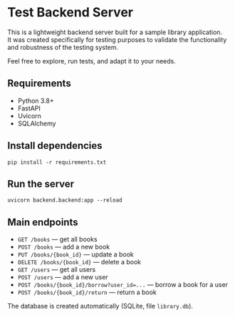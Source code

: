 # Test Backend Server

This is a lightweight backend server built for a sample library application.  
It was created specifically for testing purposes to validate the functionality and robustness of the testing system.

Feel free to explore, run tests, and adapt it to your needs.

## Requirements
- Python 3.8+
- FastAPI
- Uvicorn
- SQLAlchemy

## Install dependencies
```
pip install -r requirements.txt
```

## Run the server
```
uvicorn backend.backend:app --reload
```

## Main endpoints
- `GET /books` — get all books
- `POST /books` — add a new book
- `PUT /books/{book_id}` — update a book
- `DELETE /books/{book_id}` — delete a book
- `GET /users` — get all users
- `POST /users` — add a new user
- `POST /books/{book_id}/borrow?user_id=...` — borrow a book for a user
- `POST /books/{book_id}/return` — return a book

The database is created automatically (SQLite, file `library.db`). 
